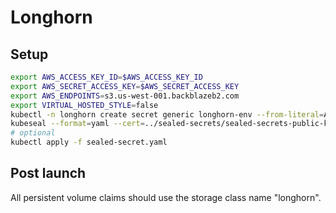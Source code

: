 # Longhorn

## Setup

```bash
export AWS_ACCESS_KEY_ID=$AWS_ACCESS_KEY_ID
export AWS_SECRET_ACCESS_KEY=$AWS_SECRET_ACCESS_KEY
export AWS_ENDPOINTS=s3.us-west-001.backblazeb2.com
export VIRTUAL_HOSTED_STYLE=false
kubectl -n longhorn create secret generic longhorn-env --from-literal=AWS_ACCESS_KEY_ID=$AWS_ACCESS_KEY_ID --from-literal=AWS_SECRET_ACCESS_KEY=$AWS_SECRET_ACCESS_KEY --from-literal=AWS_ENDPOINTS=$AWS_ENDPOINTS --from-literal=VIRTUAL_HOSTED_STYLE=$VIRTUAL_HOSTED_STYLE --dry-run=client -o yaml > secret.yaml
kubeseal --format=yaml --cert=../sealed-secrets/sealed-secrets-public-key.pem < secret.yaml > sealed-secret.yaml
# optional
kubectl apply -f sealed-secret.yaml
```

## Post launch

All persistent volume claims should use the storage class name "longhorn".

